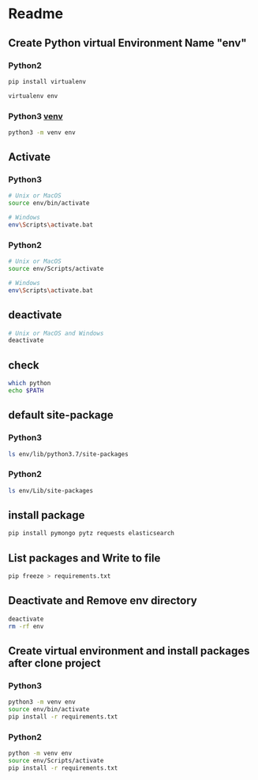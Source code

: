 # Readme

## Create Python virtual Environment Name "env"

### Python2

```sh
pip install virtualenv
```

```sh
virtualenv env
```

### Python3 [venv](https://docs.python.org/3/tutorial/venv.html)

```sh
python3 -m venv env
```

## Activate

### Python3

```sh
# Unix or MacOS
source env/bin/activate
```

```sh
# Windows
env\Scripts\activate.bat
```

### Python2

```sh
# Unix or MacOS
source env/Scripts/activate
```

```sh
# Windows
env\Scripts\activate.bat
```

## deactivate

```sh
# Unix or MacOS and Windows
deactivate
```

## check

```sh
which python
echo $PATH
```

## default site-package

### Python3

```sh
ls env/lib/python3.7/site-packages
```

### Python2

```sh
ls env/Lib/site-packages
```

## install package

```sh
pip install pymongo pytz requests elasticsearch
```

## List packages and Write to file

```sh
pip freeze > requirements.txt
```

## Deactivate and Remove env directory

```sh
deactivate
rm -rf env
```

## Create virtual environment and install packages after clone project

### Python3

```sh
python3 -m venv env
source env/bin/activate
pip install -r requirements.txt
```

### Python2

```sh
python -m venv env
source env/Scripts/activate
pip install -r requirements.txt
```